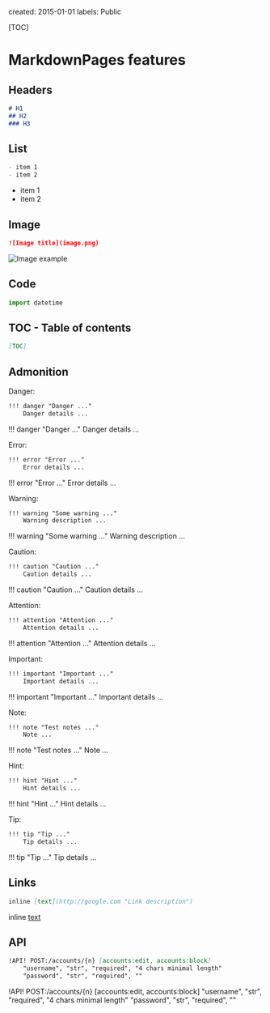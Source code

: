 created: 2015-01-01
labels: Public

[TOC]

# MarkdownPages features

## Headers

```markdown
# H1
## H2
### H3
```

## List

```markdown
- item 1
- item 2
```

- item 1
- item 2

## Image

```markdown
![Image title](image.png)
```

![Image example](https://s3-us-west-2.amazonaws.com/fahlo-p0/0cd82267-3158-423f-b5df-c3e72545bb12/0b25030f/6aed/4a78/8896/decbdc2d1c98/50.100.jpg)

## Code

```python
import datetime
```

## TOC - Table of contents

```markdown
[TOC]
```

## Admonition

Danger:

```markdown
!!! danger "Danger ..."
    Danger details ...
```

!!! danger "Danger ..."
    Danger details ...

Error:

```markdown
!!! error "Error ..."
    Error details ...
```

!!! error "Error ..."
    Error details ...

Warning:

```markdown
!!! warning "Some warning ..."
    Warning description ...
```

!!! warning "Some warning ..."
    Warning description ...

Caution:

```markdown
!!! caution "Caution ..."
    Caution details ...
```

!!! caution "Caution ..."
    Caution details ...

Attention:

```markdown
!!! attention "Attention ..."
    Attention details ...
```

!!! attention "Attention ..."
    Attention details ...

Important:

```markdown
!!! important "Important ..."
    Important details ...
```

!!! important "Important ..."
    Important details ...

Note:

```markdown
!!! note "Test notes ..."
    Note ...
```

!!! note "Test notes ..."
    Note ...

Hint:

```markdown
!!! hint "Hint ..."
    Hint details ...
```

!!! hint "Hint ..."
    Hint details ...

Tip:

```markdown
!!! tip "Tip ..."
    Tip details ...
```

!!! tip "Tip ..."
    Tip details ...

## Links

```markdown
inline [text](http://google.com "Link description")
```

inline [text](http://google.com "Link description")

## API

```markdown
!API! POST:/accounts/{n} [accounts:edit, accounts:block]
    "username", "str", "required", "4 chars minimal length"
    "password", "str", "required", ""
```

!API! POST:/accounts/{n} [accounts:edit, accounts:block]
    "username", "str", "required", "4 chars minimal length"
    "password", "str", "required", ""
